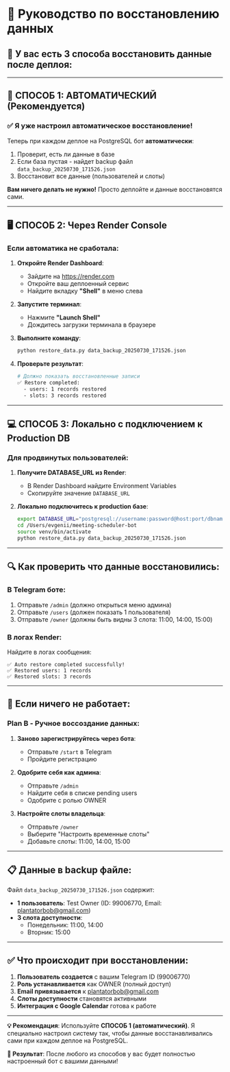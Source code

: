 # 🔄 Руководство по восстановлению данных

## 🎯 У вас есть 3 способа восстановить данные после деплоя:

---

## 🚀 **СПОСОБ 1: АВТОМАТИЧЕСКИЙ (Рекомендуется)**

### ✅ Я уже настроил автоматическое восстановление!

Теперь при каждом деплое на PostgreSQL бот **автоматически**:
1. Проверит, есть ли данные в базе
2. Если база пустая - найдет backup файл `data_backup_20250730_171526.json`
3. Восстановит все данные (пользователей и слоты)

**Вам ничего делать не нужно!** Просто деплойте и данные восстановятся сами.

---

## 🖥️ **СПОСОБ 2: Через Render Console**

### Если автоматика не сработала:

1. **Откройте Render Dashboard**:
   - Зайдите на https://render.com
   - Откройте ваш деплоенный сервис
   - Найдите вкладку **"Shell"** в меню слева

2. **Запустите терминал**:
   - Нажмите **"Launch Shell"**
   - Дождитесь загрузки терминала в браузере

3. **Выполните команду**:
   ```bash
   python restore_data.py data_backup_20250730_171526.json
   ```

4. **Проверьте результат**:
   ```bash
   # Должно показать восстановленные записи
   ✅ Restore completed:
     - users: 1 records restored
     - slots: 3 records restored
   ```

---

## 💻 **СПОСОБ 3: Локально с подключением к Production DB**

### Для продвинутых пользователей:

1. **Получите DATABASE_URL из Render**:
   - В Render Dashboard найдите Environment Variables
   - Скопируйте значение `DATABASE_URL`

2. **Локально подключитесь к production базе**:
   ```bash
   export DATABASE_URL="postgresql://username:password@host:port/dbname"
   cd /Users/evgenii/meeting-scheduler-bot
   source venv/bin/activate
   python restore_data.py data_backup_20250730_171526.json
   ```

---

## 🔍 **Как проверить что данные восстановились:**

### В Telegram боте:
1. Отправьте `/admin` (должно открыться меню админа)
2. Отправьте `/users` (должен показать 1 пользователя)
3. Отправьте `/owner` (должны быть видны 3 слота: 11:00, 14:00, 15:00)

### В логах Render:
Найдите в логах сообщения:
```
✅ Auto restore completed successfully!
✅ Restored users: 1 records
✅ Restored slots: 3 records
```

---

## 🚨 **Если ничего не работает:**

### Plan B - Ручное воссоздание данных:

1. **Заново зарегистрируйтесь через бота**:
   - Отправьте `/start` в Telegram
   - Пройдите регистрацию

2. **Одобрите себя как админа**:
   - Отправьте `/admin` 
   - Найдите себя в списке pending users
   - Одобрите с ролью OWNER

3. **Настройте слоты владельца**:
   - Отправьте `/owner`
   - Выберите "Настроить временные слоты"
   - Добавьте слоты: 11:00, 14:00, 15:00

---

## 📋 **Данные в backup файле:**

Файл `data_backup_20250730_171526.json` содержит:
- **1 пользователь**: Test Owner (ID: 99006770, Email: plantatorbob@gmail.com)
- **3 слота доступности**:
  - Понедельник: 11:00, 14:00
  - Вторник: 15:00

---

## ✅ **Что происходит при восстановлении:**

1. **Пользователь создается** с вашим Telegram ID (99006770)
2. **Роль устанавливается** как OWNER (полный доступ)
3. **Email привязывается** к plantatorbob@gmail.com
4. **Слоты доступности** становятся активными
5. **Интеграция с Google Calendar** готова к работе

---

**💡 Рекомендация**: Используйте **СПОСОБ 1 (автоматический)**. Я специально настроил систему так, чтобы данные восстанавливались сами при каждом деплое на PostgreSQL.

**🎯 Результат**: После любого из способов у вас будет полностью настроенный бот с вашими данными!